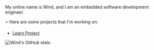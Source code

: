 My online name is Wind, and I am an embedded software development engineer.

:star: Here are some projects that I'm working on:
- [Learn Project](https://github.com/moepoi/Frontier-of-Hell)

![Wind's GitHub stats](https://github-readme-stats.vercel.app/api?username=windinjuries)
